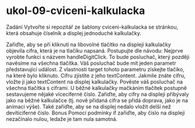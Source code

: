 # ukol-09-cviceni-kalkulacka

Zadání
Vytvořte si repozitář ze šablony cviceni-kalkulacka se stránkou, která obsahuje číselník a displej jednoduché kalkulačky.

Zařiďte, aby se při kliknutí na libovolné tlačítko na displeji kalkulačky objevila cifra, která je na tlačíku napsaná. Postupujte dle návodu:
Nejprve vyrobte funkci s názvem handleDigitClick. To bude posluchač, který později navěsíme na všechna tlačítka.
Váš posluchač bude mít jeden parametr představující událost. Z vlastnosti target tohoto parametru získejte tlačíko, na které bylo kliknuto. Cifru zjístíte z jeho textContent.
Jakmile znáte cifru, vložte ji jako textContent na displej kalkulačky.
Pověste váš posluchač na všechna tlačítka s ciframi.
U běžné kalkulačky mačkáním tlačítek postupně sestavujeme nějaké víceciferné číslo. Zařiďte, aby cifry na displeji přibývaly jako na běžné kalkulačce (tj. nově přidaná cifra se přidá doprava, jako je na animaci výše). Také zaříďte, aby se na displej nedalo vložit delší než devíticiferné číslo.
Bonus
Pomocí podmínky if zařiďte, aby číslo na displeji nezačínalo nulou, ledaže je tam nula samotná.
